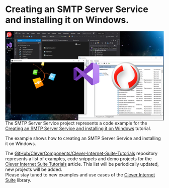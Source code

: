 # Creating an SMTP Server Service and installing it on Windows.

<img align="left" src="Image\SmtpService-Social.jpg"/>

The SMTP Server Service project represents a code example for the [Creating an SMTP Server Service and installing it on Windows](https://www.clevercomponents.com/portal/kb/a158/smtp-server-service.aspx) tutorial.   

The example shows how to creating an SMTP Server Service and installing it on Windows.   

The [GitHub/CleverComponents/Clever-Internet-Suite-Tutorials](https://github.com/CleverComponents/Clever-Internet-Suite-Tutorials) repository represents a list of examples, code snippets and demo projects for the [Clever Internet Suite Tutorials](https://www.clevercomponents.com/articles/article035/) article. This list will be periodically updated, new projects will be added.   
Please stay tuned to new examples and use cases of the [Clever Internet Suite](https://www.clevercomponents.com/products/inetsuite/) library.
